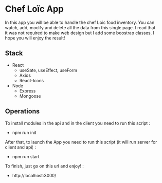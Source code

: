 # Chef Loïc App

In this app you will be able to handle the chef Loic food inventory.
You can watch, add, modify and delete all the data from this single page.
I read that it was not required to make web design but I add some boostrap classes, I hope you will enjoy the result!

## Stack

- React
  - useSate, useEffect, useForm
  - Axios
  - React-Icons
- Node
  - Express
  - Mongoose

## Operations

To install modules in the api and in the client you need to run this script :

- npm run init

After that, to launch the App you need to run this script (it will run server for client and api) :

- npm run start

To finish, just go on this url and enjoy! :

- http://localhost:3000/
